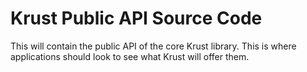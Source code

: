 Krust Public API Source Code
============================

This will contain the public API of the core Krust library.
This is where applications should look to see what Krust will offer them.
